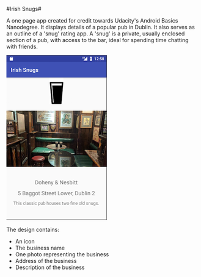 #Irish Snugs#

A one page app created for credit towards Udacity's Android Basics Nanodegree. It displays details of 
a popular pub in Dublin. It also serves as an outline of a 'snug' rating app. A 'snug' is a private, 
usually enclosed section of a pub, with access to the bar, ideal for spending time chatting with friends.

![Screenshot of app](/app/src/main/res/drawable/screenshot.png?raw=true)

The design contains:

- An icon
- The business name
- One photo representing the business
- Address of the business
- Description of the business

